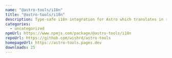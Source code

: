 ```yaml
---
name: "@astro-tools/i18n"
title: "@astro-tools/i18n"
description: Type-safe i18n integration for Astro which translates in runtime
categories:
  - uncategorized
npmUrl: https://www.npmjs.com/package/@astro-tools/i18n
repoUrl: https://github.com/wishrd/astro-tools
homepageUrl: https://astro-tools.pages.dev
downloads: 25
---
```

